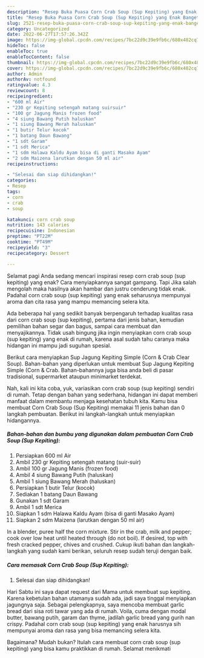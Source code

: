 ```yaml
---
description: "Resep Buka Puasa Corn Crab Soup (Sup Kepiting) yang Enak Banget "
title: "Resep Buka Puasa Corn Crab Soup (Sup Kepiting) yang Enak Banget "
slug: 2521-resep-buka-puasa-corn-crab-soup-sup-kepiting-yang-enak-banget
category: Uncategorized
date: 2022-06-27T17:57:26.342Z
image: https://img-global.cpcdn.com/recipes/7bc22d9c39e9fb6c/680x482cq70/corn-crab-soup-sup-kepiting-foto-resep-utama.jpg
hideToc: false
enableToc: true
enableTocContent: false
thumbnail: https://img-global.cpcdn.com/recipes/7bc22d9c39e9fb6c/680x482cq70/corn-crab-soup-sup-kepiting-foto-resep-utama.jpg
cover: https://img-global.cpcdn.com/recipes/7bc22d9c39e9fb6c/680x482cq70/corn-crab-soup-sup-kepiting-foto-resep-utama.jpg
author: Admin
authorAv: notfound
ratingvalue: 4.3
reviewcount: 8
recipeingredient:
- "600 ml Air"
- "230 gr Kepiting setengah matang suirsuir"
- "100 gr Jagung Manis frozen food"
- "4 siung Bawang Putih haluskan"
- "1 siung Bawang Merah haluskan"
- "1 butir Telur kocok"
- "1 batang Daun Bawang"
- "1 sdt Garam"
- "1 sdt Merica"
- "1 sdm Halawa Kaldu Ayam bisa di ganti Masako Ayam"
- "2 sdm Maizena larutkan dengan 50 ml air"
recipeinstructions:

- "Selesai dan siap dihidangkan!"
categories:
- Resep
tags:
- corn
- crab
- soup

katakunci: corn crab soup 
nutrition: 143 calories
recipecuisine: Indonesian
preptime: "PT22M"
cooktime: "PT49M"
recipeyield: "3"
recipecategory: Dessert

---
```



Selamat pagi Anda sedang mencari inspirasi resep corn crab soup (sup kepiting) yang enak? Cara menyiapkannya sangat gampang. Tapi Jika salah mengolah maka hasilnya akan hambar dan justru cenderung tidak enak. Padahal corn crab soup (sup kepiting) yang enak seharusnya mempunyai aroma dan cita rasa yang mampu memancing selera kita.


Ada beberapa hal yang sedikit banyak berpengaruh terhadap kualitas rasa dari corn crab soup (sup kepiting), pertama dari jenis bahan, kemudian pemilihan bahan segar dan bagus, sampai cara membuat dan menyajikannya. Tidak usah bingung jika ingin menyiapkan corn crab soup (sup kepiting) yang enak di rumah, karena asal sudah tahu caranya maka hidangan ini mampu jadi suguhan spesial.

Berikut cara menyiapkan Sup Jagung Kepiting Simple (Corn &amp; Crab Clear Soup). Bahan-bahan yang diperlukan untuk membuat Sup Jagung Kepiting Simple (Corn &amp; Crab. Bahan-bahannya juga bisa anda beli di pasar tradisional, supermarket ataupun minimarket terdekat.


Nah, kali ini kita coba, yuk, variasikan corn crab soup (sup kepiting) sendiri di rumah. Tetap dengan bahan yang sederhana, hidangan ini dapat memberi manfaat dalam membantu menjaga kesehatan tubuh kita. Kamu bisa membuat Corn Crab Soup (Sup Kepiting) memakai 11 jenis bahan dan 0 langkah pembuatan. Berikut ini langkah-langkah untuk menyiapkan hidangannya.

<!--inarticleads1-->

##### Bahan-bahan dan bumbu yang digunakan dalam pembuatan Corn Crab Soup (Sup Kepiting):

1. Persiapkan 600 ml Air
1. Ambil 230 gr Kepiting setengah matang (suir-suir)
1. Ambil 100 gr Jagung Manis (frozen food)
1. Ambil 4 siung Bawang Putih (haluskan)
1. Ambil 1 siung Bawang Merah (haluskan)
1. Persiapkan 1 butir Telur (kocok)
1. Sediakan 1 batang Daun Bawang
1. Gunakan 1 sdt Garam
1. Ambil 1 sdt Merica
1. Siapkan 1 sdm Halawa Kaldu Ayam (bisa di ganti Masako Ayam)
1. Siapkan 2 sdm Maizena (larutkan dengan 50 ml air)


In a blender, puree half the corn mixture. Stir in the crab, milk and pepper; cook over low heat until heated through (do not boil). If desired, top with fresh cracked pepper, chives and crushed. Cukup ikuti bahan dan langkah-langkah yang sudah kami berikan, seluruh resep sudah teruji dengan baik. 

<!--inarticleads2-->

##### Cara memasak Corn Crab Soup (Sup Kepiting):


1. Selesai dan siap dihidangkan!

Hari Sabtu ini saya dapat request dari Mama untuk membuat sup kepiting. Karena kebetulan bahan utamanya sudah ada, jadi saya tinggal menyiapkan jagungnya saja. Sebagai pelengkapnya, saya mencoba membuat garlic bread dari sisa roti tawar yang ada di rumah. Voila, cuma dengan modal butter, bawang putih, garam dan thyme, jadilah garlic bread yang gurih nan crispy. Padahal corn crab soup (sup kepiting) yang enak harusnya sih mempunyai aroma dan rasa yang bisa memancing selera kita. 

Bagaimana? Mudah bukan? Itulah cara membuat corn crab soup (sup kepiting) yang bisa kamu praktikkan di rumah. Selamat menikmati
